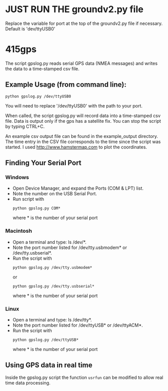 


# JUST RUN THE groundv2.py file

Replace the variable for port at the top of the groundv2.py file if necessary. Default is 'dev/ttyUSB0'










# 415gps

The script gpslog.py reads serial GPS data (NMEA messages) and writes the data to a time-stamped csv file.

## Example Usage (from command line):
```
python gpslog.py /dev/ttyUSB0
```
You will need to replace '/dev/ttyUSB0' with the path to your port.

When called, the script gpslog.py will record data into a time-stamped csv file.  Data is output only if the gps has a satellite fix.  You can stop the script by typing CTRL+C.

An example csv output file can be found in the example_output directory.  The time entry in the CSV file corresponds to the time since the script was started.  I used http://www.hamstermap.com to plot the coordinates.

## Finding Your Serial Port
### Windows
* Open Device Manager, and expand the Ports (COM & LPT) list.
* Note the number on the USB Serial Port.
* Run script with 
  ```
  python gpslog.py COM*
  ```
  where * is the number of your serial port

### Macintosh
* Open a terminal and type: ls /dev/*.
* Note the port number listed for /dev/tty.usbmodem* or /dev/tty.usbserial*.
* Run the script with
  ```
  python gpslog.py /dev/tty.usbmodem*
  ```
  or 
  ```
  python gpslog.py /dev/tty.usbserial*
  ```
  where * is the number of your serial port

### Linux
* Open a terminal and type: ls /dev/tty*.
* Note the port number listed for /dev/ttyUSB* or /dev/ttyACM*.
* Run the script with
  ```
  python gpslog.py /dev/ttyUSB*
  ```
  where * is the number of your serial port

## Using GPS data in real time
Inside the gpslog.py script the function `usrfun` can be modified to allow real time data processing.
